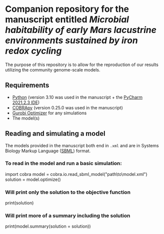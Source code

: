 # Companion repository for the manuscript entitled _Microbial habitability of early Mars lacustrine environments sustained by iron redox cycling_

The purpose of this repository is to allow for the reproduction of our results utilizing the community genome-scale models.

## Requirements
* [Python](https://www.python.org/downloads/) (version 3.10 was used in the manuscript + the [PyCharm 2021.2.3 IDE](https://www.jetbrains.com/pycharm/))
* [COBRApy](https://github.com/opencobra/cobrapy) (version 0.25.0 was used in the manuscript)
* [Gurobi Optimizer](http://www.gurobi.com/registration/download-reg) for any simulations
* The model(s)


## Reading and simulating a model
The models provided in the manuscript both end in `.xml` and are in Systems Biology Markup Language ([SBML](https://sbml.org/)) format. 

### To read in the model and run a basic simulation:

import cobra
model = cobra.io.read_sbml_model("path\\to\\model.xml")
solution = model.optimize()
### Will print only the solution to the objective function
print(solution)
### Will print more of a summary including the solution
print(model.summary(solution = solution))
